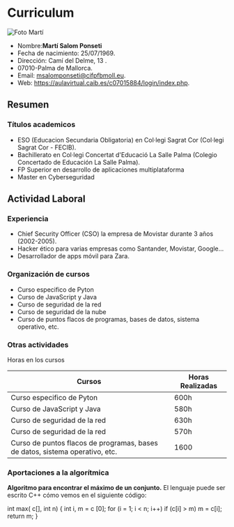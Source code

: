 # Curriculum 
![Foto Martí](https://cdn.pixabay.com/photo/2015/10/05/22/37/blank-profile-picture-973460_1280.png)
- Nombre:**Martí Salom Ponseti**
- Fecha de nacimiento: 25/07/1969.
- Dirección: Camí del Delme, 13 .
- 07010-Palma de Mallorca.
- Email: msalomponseti@cifpfbmoll.eu.
- Web: https://aulavirtual.caib.es/c07015884/login/index.php.
## Resumen
### Títulos academicos
- ESO (Educacion Secundaria Obligatoria) en Col·legi Sagrat Cor (Col·legi Sagrat Cor - FECIB).
- Bachillerato en Col·legi Concertat d'Educació La Salle Palma (Colegio Concertado de Educación La Salle Palma).
- FP Superior en desarrollo de aplicaciones multiplataforma
- Master en Cyberseguridad
## Actividad Laboral
### Experiencia
- Chief Security Officer (CSO) la empresa de Movistar durante 3 años (2002-2005).
- Hacker ético para varias empresas como Santander, Movistar, Google...
- Desarrollador de apps móvil para Zara.
### Organización de cursos
- Curso especifico de Pyton
- Curso de JavaScript y Java
- Curso de seguridad de la red
- Curso de seguridad de la nube
- Curso de puntos flacos de programas, bases de datos, sistema operativo, etc.
### Otras actividades
Horas en los cursos

| Cursos | Horas Realizadas |
| ------ | ------ |
| Curso especifico de Pyton | 600h |
| Curso de JavaScript y Java | 580h |
| Curso de seguridad de la red | 630h |
| Curso de seguridad de la red | 570h |
| Curso de puntos flacos de programas, bases de datos, sistema operativo, etc. | 1600 |
### Aportaciones a la algorítmica
**Algoritmo para encontrar el máximo de un conjunto.** El lenguaje puede ser escrito C++ cómo vemos en el siguiente código:

int max( c[], int n)
{
int i, m = c [0];
for (i = 1; i < n; i++)
if (c[i] > m) m = c[i];
return m;
}
